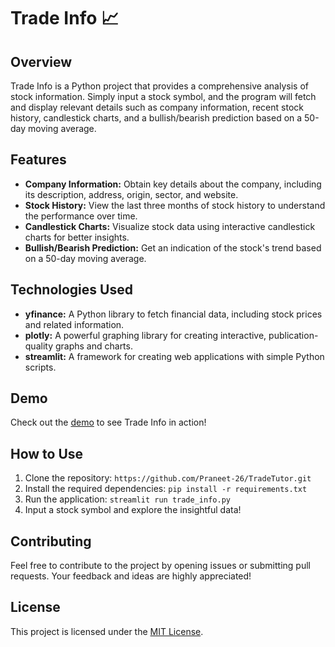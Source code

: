 # Trade Info 📈

## Overview
Trade Info is a Python project that provides a comprehensive analysis of stock information. Simply input a stock symbol, and the program will fetch and display relevant details such as company information, recent stock history, candlestick charts, and a bullish/bearish prediction based on a 50-day moving average.

## Features
- **Company Information:** Obtain key details about the company, including its description, address, origin, sector, and website.
- **Stock History:** View the last three months of stock history to understand the performance over time.
- **Candlestick Charts:** Visualize stock data using interactive candlestick charts for better insights.
- **Bullish/Bearish Prediction:** Get an indication of the stock's trend based on a 50-day moving average.

## Technologies Used
- **yfinance:** A Python library to fetch financial data, including stock prices and related information.
- **plotly:** A powerful graphing library for creating interactive, publication-quality graphs and charts.
- **streamlit:** A framework for creating web applications with simple Python scripts.

## Demo
Check out the [demo](https://tradetutor-l3amtzyrskzcazxkbqcdci.streamlit.app/) to see Trade Info in action!

## How to Use
1. Clone the repository: `https://github.com/Praneet-26/TradeTutor.git`
2. Install the required dependencies: `pip install -r requirements.txt`
3. Run the application: `streamlit run trade_info.py`
4. Input a stock symbol and explore the insightful data!

## Contributing
Feel free to contribute to the project by opening issues or submitting pull requests. Your feedback and ideas are highly appreciated!

## License
This project is licensed under the [MIT License](LICENSE).
